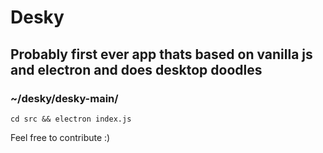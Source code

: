 # Desky

## Probably first ever app thats based on vanilla js and electron and does desktop doodles

### ~/desky/desky-main/

`cd src && electron index.js`


Feel free to contribute :)
